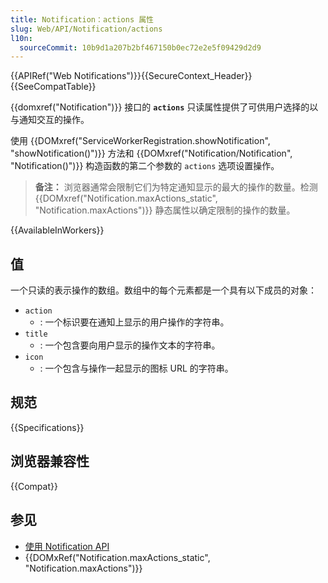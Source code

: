 ```yaml
---
title: Notification：actions 属性
slug: Web/API/Notification/actions
l10n:
  sourceCommit: 10b9d1a207b2bf467150b0ec72e2e5f09429d2d9
---
```


{{APIRef("Web Notifications")}}{{SecureContext_Header}}{{SeeCompatTable}}

{{domxref("Notification")}} 接口的 **`actions`** 只读属性提供了可供用户选择的以与通知交互的操作。

使用 {{DOMxref("ServiceWorkerRegistration.showNotification", "showNotification()")}} 方法和 {{DOMxref("Notification/Notification", "Notification()")}} 构造函数的第二个参数的 `actions` 选项设置操作。

> **备注：** 浏览器通常会限制它们为特定通知显示的最大的操作的数量。检测 {{DOMxref("Notification.maxActions_static", "Notification.maxActions")}} 静态属性以确定限制的操作的数量。

{{AvailableInWorkers}}

## 值

一个只读的表示操作的数组。数组中的每个元素都是一个具有以下成员的对象：

- `action`
  - : 一个标识要在通知上显示的用户操作的字符串。
- `title`
  - : 一个包含要向用户显示的操作文本的字符串。
- `icon`
  - : 一个包含与操作一起显示的图标 URL 的字符串。

## 规范

{{Specifications}}

## 浏览器兼容性

{{Compat}}

## 参见

- [使用 Notification API](/zh-CN/docs/Web/API/Notifications_API/Using_the_Notifications_API)
- {{DOMxRef("Notification.maxActions_static", "Notification.maxActions")}}
